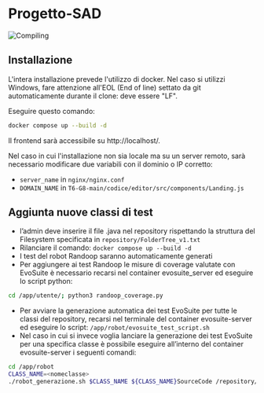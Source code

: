 # Progetto-SAD
![Compiling](https://github.com/AngeloBarletta/Progetto-SAD/assets/93767483/2172fe12-be07-4d8c-bae9-3045dddded41)

## Installazione
L'intera installazione prevede l'utilizzo di docker. Nel caso si utilizzi Windows, fare attenzione all'EOL (End of line) settato da git automaticamente durante il clone: deve essere "LF".

Eseguire questo comando:
```sh
docker compose up --build -d
```

Il frontend sarà accessibile su http://localhost/.

Nel caso in cui l'installazione non sia locale ma su un server remoto, sarà necessario modificare due variabili con il dominio o IP corretto:
  - `server_name` in `nginx/nginx.conf`
  - `DOMAIN_NAME` in `T6-G8-main/codice/editor/src/components/Landing.js`

## Aggiunta nuove classi di test
- l’admin deve inserire il file .java nel repository rispettando la struttura del Filesystem specificata in `repository/FolderTree_v1.txt`
- Rilanciare il comando: `docker compose up --build -d`
- I test del robot Randoop saranno automaticamente generati
- Per aggiungere ai test Randoop le misure di coverage valutate con EvoSuite è necessario recarsi nel container evosuite_server ed eseguire lo script python:
```sh
cd /app/utente/; python3 randoop_coverage.py
```
- Per avviare la generazione automatica dei test EvoSuite per tutte le classi del repository, recarsi nel terminale del container evosuite-server ed eseguire lo script: `/app/robot/evosuite_test_script.sh`
- Nel caso in cui si invece voglia lanciare la generazione dei test EvoSuite per una specifica classe è possibile eseguire all’interno del container evosuite-server i seguenti comandi: 
```sh
cd /app/robot
CLASS_NAME=<nomeclasse>
./robot_generazione.sh $CLASS_NAME ${CLASS_NAME}SourceCode /repository/${CLASS_NAME}/${CLASS_NAME}SourceCode <numero livelli>
```
